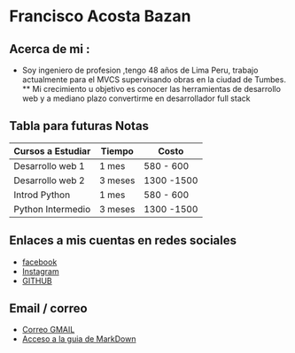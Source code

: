 # Francisco Acosta Bazan
## Acerca de mi : 
* Soy ingeniero de profesion  ,tengo 48 años de Lima Peru, trabajo actualmente para el MVCS supervisando obras en la ciudad de Tumbes. 
** Mi crecimiento u objetivo es conocer las herramientas de desarrollo web y a mediano plazo convertirme en desarrollador full stack

## Tabla para futuras Notas 

| Cursos a Estudiar | Tiempo      | Costo         |
|-------------------|-------------|---------------|
| Desarrollo web 1  | 1 mes       | 580 - 600     | 
|Desarrollo web 2   | 3 meses     | 1300 -1500    |
| Introd Python     | 1 mes       | 580 - 600     | 
| Python Intermedio | 3 meses     |1300 -1500     | 

## Enlaces a mis cuentas en redes sociales 
* [facebook](https://facebook.com)
* [Instagram](https://instagram.com)
* [GITHUB](https://github.com/tromitodev)
## Email / correo  
* [Correo GMAIL](https://francisco.pnsu@gmail.com)
* [Acceso a la guia de MarkDown](https://tromitodev.github.io/reading-notes/markdown-guide)
